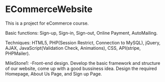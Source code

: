 # ECommerceWebsite
This is a project for eCommerce course.

Basic functions: Sign-up, Sign-in, Sign-out, Online Payment, AutoMailing.

Techniques: HTML5, PHP(Session Restrict, Connection to MySQL), jQuery, AJAX, JavaScript(Validation Check, Animations), CSS, API(stripe, PHPMailer).

MileStone1:
    -Front-end design. Develop the basic framework and structure of our website, come up with a good bussiness idea. Design the required Homepage, About Us Page, and Sign up Page.
